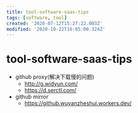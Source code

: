 ```yaml
---
title: tool-software-saas-tips
tags: [software, tool]
created: '2020-07-12T15:27:22.003Z'
modified: '2020-10-22T16:05:00.324Z'
---
```


# tool-software-saas-tips

- github proxy(解决下载慢的问题)
  - http://g.widyun.com/
  - https://d.serctl.com/
- github mirror
  - https://github.wuyanzheshui.workers.dev/

